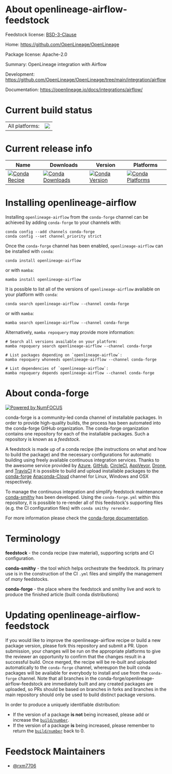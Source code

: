 About openlineage-airflow-feedstock
===================================

Feedstock license: [BSD-3-Clause](https://github.com/conda-forge/openlineage-airflow-feedstock/blob/main/LICENSE.txt)

Home: https://github.com/OpenLineage/OpenLineage

Package license: Apache-2.0

Summary: OpenLineage integration with Airflow

Development: https://github.com/OpenLineage/OpenLineage/tree/main/integration/airflow

Documentation: https://openlineage.io/docs/integrations/airflow/

Current build status
====================


<table><tr><td>All platforms:</td>
    <td>
      <a href="https://dev.azure.com/conda-forge/feedstock-builds/_build/latest?definitionId=20023&branchName=main">
        <img src="https://dev.azure.com/conda-forge/feedstock-builds/_apis/build/status/openlineage-airflow-feedstock?branchName=main">
      </a>
    </td>
  </tr>
</table>

Current release info
====================

| Name | Downloads | Version | Platforms |
| --- | --- | --- | --- |
| [![Conda Recipe](https://img.shields.io/badge/recipe-openlineage--airflow-green.svg)](https://anaconda.org/conda-forge/openlineage-airflow) | [![Conda Downloads](https://img.shields.io/conda/dn/conda-forge/openlineage-airflow.svg)](https://anaconda.org/conda-forge/openlineage-airflow) | [![Conda Version](https://img.shields.io/conda/vn/conda-forge/openlineage-airflow.svg)](https://anaconda.org/conda-forge/openlineage-airflow) | [![Conda Platforms](https://img.shields.io/conda/pn/conda-forge/openlineage-airflow.svg)](https://anaconda.org/conda-forge/openlineage-airflow) |

Installing openlineage-airflow
==============================

Installing `openlineage-airflow` from the `conda-forge` channel can be achieved by adding `conda-forge` to your channels with:

```
conda config --add channels conda-forge
conda config --set channel_priority strict
```

Once the `conda-forge` channel has been enabled, `openlineage-airflow` can be installed with `conda`:

```
conda install openlineage-airflow
```

or with `mamba`:

```
mamba install openlineage-airflow
```

It is possible to list all of the versions of `openlineage-airflow` available on your platform with `conda`:

```
conda search openlineage-airflow --channel conda-forge
```

or with `mamba`:

```
mamba search openlineage-airflow --channel conda-forge
```

Alternatively, `mamba repoquery` may provide more information:

```
# Search all versions available on your platform:
mamba repoquery search openlineage-airflow --channel conda-forge

# List packages depending on `openlineage-airflow`:
mamba repoquery whoneeds openlineage-airflow --channel conda-forge

# List dependencies of `openlineage-airflow`:
mamba repoquery depends openlineage-airflow --channel conda-forge
```


About conda-forge
=================

[![Powered by
NumFOCUS](https://img.shields.io/badge/powered%20by-NumFOCUS-orange.svg?style=flat&colorA=E1523D&colorB=007D8A)](https://numfocus.org)

conda-forge is a community-led conda channel of installable packages.
In order to provide high-quality builds, the process has been automated into the
conda-forge GitHub organization. The conda-forge organization contains one repository
for each of the installable packages. Such a repository is known as a *feedstock*.

A feedstock is made up of a conda recipe (the instructions on what and how to build
the package) and the necessary configurations for automatic building using freely
available continuous integration services. Thanks to the awesome service provided by
[Azure](https://azure.microsoft.com/en-us/services/devops/), [GitHub](https://github.com/),
[CircleCI](https://circleci.com/), [AppVeyor](https://www.appveyor.com/),
[Drone](https://cloud.drone.io/welcome), and [TravisCI](https://travis-ci.com/)
it is possible to build and upload installable packages to the
[conda-forge](https://anaconda.org/conda-forge) [Anaconda-Cloud](https://anaconda.org/)
channel for Linux, Windows and OSX respectively.

To manage the continuous integration and simplify feedstock maintenance
[conda-smithy](https://github.com/conda-forge/conda-smithy) has been developed.
Using the ``conda-forge.yml`` within this repository, it is possible to re-render all of
this feedstock's supporting files (e.g. the CI configuration files) with ``conda smithy rerender``.

For more information please check the [conda-forge documentation](https://conda-forge.org/docs/).

Terminology
===========

**feedstock** - the conda recipe (raw material), supporting scripts and CI configuration.

**conda-smithy** - the tool which helps orchestrate the feedstock.
                   Its primary use is in the construction of the CI ``.yml`` files
                   and simplify the management of *many* feedstocks.

**conda-forge** - the place where the feedstock and smithy live and work to
                  produce the finished article (built conda distributions)


Updating openlineage-airflow-feedstock
======================================

If you would like to improve the openlineage-airflow recipe or build a new
package version, please fork this repository and submit a PR. Upon submission,
your changes will be run on the appropriate platforms to give the reviewer an
opportunity to confirm that the changes result in a successful build. Once
merged, the recipe will be re-built and uploaded automatically to the
`conda-forge` channel, whereupon the built conda packages will be available for
everybody to install and use from the `conda-forge` channel.
Note that all branches in the conda-forge/openlineage-airflow-feedstock are
immediately built and any created packages are uploaded, so PRs should be based
on branches in forks and branches in the main repository should only be used to
build distinct package versions.

In order to produce a uniquely identifiable distribution:
 * If the version of a package **is not** being increased, please add or increase
   the [``build/number``](https://docs.conda.io/projects/conda-build/en/latest/resources/define-metadata.html#build-number-and-string).
 * If the version of a package **is** being increased, please remember to return
   the [``build/number``](https://docs.conda.io/projects/conda-build/en/latest/resources/define-metadata.html#build-number-and-string)
   back to 0.

Feedstock Maintainers
=====================

* [@rxm7706](https://github.com/rxm7706/)

